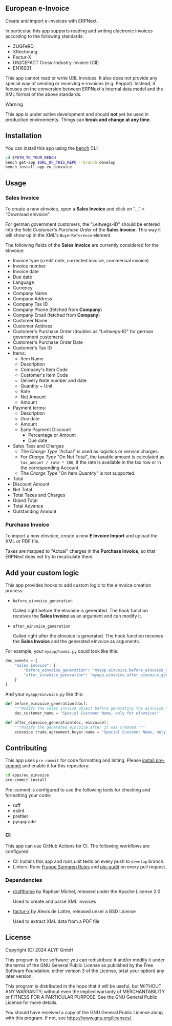 ## European e-Invoice

Create and import e-invoices with ERPNext.

In particular, this app supports reading and writing electronic invoices according to the following standards:

- ZUGFeRD
- XRechnung
- Factur-X
- UN/CEFACT Cross-Industry-Invoice (CII)
- EN16931

This app cannot read or write UBL invoices. It also does not provide any special way of sending or receiving e-invoices (e.g. Peppol). Instead, it focuses on the conversion between ERPNext's internal data model and the XML format of the above standards.

> [!WARNING]
> This app is under active development and should **not** yet be used in production environments. Things can **break and change at any time**.

## Installation

You can install this app using the [bench](https://github.com/frappe/bench) CLI:

```bash
cd $PATH_TO_YOUR_BENCH
bench get-app $URL_OF_THIS_REPO --branch develop
bench install-app eu_einvoice
```

## Usage

### Sales Invoice

To create a new eInvoice, open a **Sales Invoice** and click on "..." > "Download eInvoice".

For german government customers, the "Leitwegs-ID" should be entered into the field _Customer's Purchase Order_ of the **Sales Invoice**. This way it will show up in the XML's `BuyerReference` element.

The following fields of the **Sales Invoice** are currently considered for the eInvoice:

- Invoice type (credit note, corrected invoice, commercial invoice)
- Invoice number
- Invoice date
- Due date
- Language
- Currency
- Company Name
- Company Address
- Company Tax ID
- Company Phone (fetched from **Company**)
- Company Email (fetched from **Company**)
- Customer Name
- Customer Address
- Customer's Purchase Order (doubles as "Leitwegs-ID" for german government customers)
- Customer's Purchase Order Date
- Customer's Tax ID
- Items:
    - Item Name
    - Description
    - Company's Item Code
    - Customer's Item Code
    - Delivery Note number and date
    - Quantity + Unit
    - Rate
    - Net Amount
    - Amount
- Payment terms:
    - Description
    - Due date
    - Amount
    - Early Payment Discount
        - Percentage or Amount
        - Due date
- Sales Taxs and Charges
    - The _Charge Type_ "Actual" is used as logistics or service charges.
    - For _Charge Type_ "On Net Total", the taxable amount is calculated as `tax_amount / rate * 100`, if the rate is available in the tax row or in the corresponding Account.
    - The _Charge Type_ "On Item Quantity" is not supported.
- Total
- Discount Amount
- Net Total
- Total Taxes and Charges
- Grand Total
- Total Advance
- Outstanding Amount

### Purchase Invoice

To import a new eInvoice, create a new **E Invoice Import** and upload the XML or PDF file.

Taxes are mapped to "Actual" charges in the **Purchase Invoice**, so that ERPNext does not try to recalculate them.

## Add your custom logic

This app provides hooks to add custom logic to the eInvoice creation process:

- `before_einvoice_generation`

    Called right before the eInvoice is generated. The hook function receives the **Sales Invoice** as an argument and can modify it.

- `after_einvoice_generation`

    Called right after the eInvoice is generated. The hook function receives the **Sales Invoice** and the generated eInvoice as arguments.

For example, your `myapp/hooks.py` could look like this:

```python
doc_events = {
	"Sales Invoice": {
		"before_einvoice_generation": "myapp.einvoice.before_einvoice_generation",
		"after_einvoice_generation": "myapp.einvoice.after_einvoice_generation",
	}
}
```

And your `myapp/einvoice.py` like this:

```python
def before_einvoice_generation(doc):
    """Modify the Sales Invoice object before generating the eInvoice."""
    doc.customer_name = "Special Customer Name, only for eInvoices"

def after_einvoice_generation(doc, einvoice):
    """Modify the generated eInvoice after it was created."""
    einvoice.trade.agreement.buyer.name = "Special Customer Name, only for eInvoices"
```

## Contributing

This app uses `pre-commit` for code formatting and linting. Please [install pre-commit](https://pre-commit.com/#installation) and enable it for this repository:

```bash
cd apps/eu_einvoice
pre-commit install
```

Pre-commit is configured to use the following tools for checking and formatting your code:

- ruff
- eslint
- prettier
- pyupgrade

### CI

This app can use GitHub Actions for CI. The following workflows are configured:

- CI: Installs this app and runs unit tests on every push to `develop` branch.
- Linters: Runs [Frappe Semgrep Rules](https://github.com/frappe/semgrep-rules) and [pip-audit](https://pypi.org/project/pip-audit/) on every pull request.

### Dependencies

- [drafthorse](https://pypi.org/project/drafthorse/) by Raphael Michel, released under the Apache License 2.0

    Used to create and parse XML invoices

- [factur-x](https://pypi.org/project/factur-x/) by Alexis de Lattre, released unser a BSD License

    Used to extract XML data from a PDF file

## License

Copyright (C) 2024 ALYF GmbH

This program is free software: you can redistribute it and/or modify it under the terms of the GNU General Public License as published by the Free Software Foundation, either version 3 of the License, or(at your option) any later version.

This program is distributed in the hope that it will be useful, but WITHOUT ANY WARRANTY; without even the implied warranty of MERCHANTABILITY or FITNESS FOR A PARTICULAR PURPOSE. See the GNU General Public License for more details.

You should have received a copy of the GNU General Public License along with this program. If not, see <https://www.gnu.org/licenses/>.
